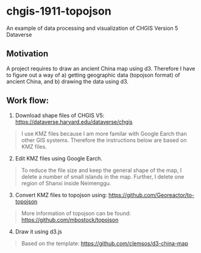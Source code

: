 # chgis-1911-topojson
An example of data processing and visualization of CHGIS Version 5 Dataverse

## Motivation
A project requires to draw an ancient China map using d3. Therefore I have to figure out a way of a) getting geographic data (topojson format) of ancient China, and b) drawing the data using d3.

## Work flow:

1. Download shape files of CHGIS V5: https://dataverse.harvard.edu/dataverse/chgis

> I use KMZ files because I am more familar with Google Earch than other GIS systems. Therefore the instructions below are based on KMZ files. 

2. Edit KMZ files using Google Earch.

> To reduce the file size and keep the general shape of the map, I delete a number of small islands in the map. Further, I delete one region of Shanxi inside Neimenggu.

3. Convert KMZ files to topojson using: https://github.com/Georeactor/to-topojson 

> More information of topojson can be found: https://github.com/mbostock/topojson   

4. Draw it using d3.js

> Based on the template: https://github.com/clemsos/d3-china-map

